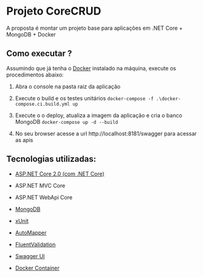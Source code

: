 # Projeto CoreCRUD

A proposta é montar um projeto base para aplicações em .NET Core + MongoDB + Docker 

## Como executar ?

Assumindo que já tenha o [Docker](https://www.docker.com) instalado na máquina, execute os procedimentos abaixo:

1. Abra o console na pasta raiz da aplicação

2. Execute o build e os testes unitários ```docker-compose -f .\docker-compose.ci.build.yml up```

3. Execute o o deploy, atualiza a imagem da aplicação e cria o banco MongoDB ```docker-compose up -d --build```

4. No seu browser acesse a url http://localhost:8181/swagger para acessar as apis


## Tecnologias utilizadas:

- [ASP.NET Core 2.0 (com .NET Core)](https://www.microsoft.com/net/core)
 - ASP.NET MVC Core 
 - ASP.NET WebApi Core

- [MongoDB](https://www.mongodb.com/)
- [xUnit](https://xunit.github.io/)
- [AutoMapper](http://automapper.org/)
- [FluentValidation](https://github.com/JeremySkinner/FluentValidation)
- [Swagger UI](https://swagger.io/swagger-ui/)
- [Docker Container](https://www.docker.com/)


